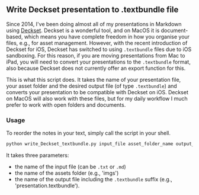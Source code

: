 ## Write Deckset presentation to .textbundle file

Since 2014, I've been doing almost all of my presentations in Markdown using [Deckset](https://www.deckset.com). Deckset is a wonderful tool, and on MacOS it is document-based, which means you have complete freedom in how you organise your files, e.g., for asset management. However, with the recent introduction of Deckset for iOS, Deckset has switched to using `.textbundle` files due to iOS sandboxing. For this reason, if you are moving presentations from Mac to iPad, you will need to convert your presentations to the `.textbundle` format, also because Deckset does not currently offer an export function for this.

This is what this script does. It takes the name of your presentation file, your asset folder and the desired output file (of type `.textbundle`) and converts your presentation to be compatible with Deckset on iOS. Deckset on MacOS will also work with these files, but for my daily workflow I much prefer to work with open folders and documents.

### Usage

To reorder the notes in your text, simply call the script in your shell.

```Python
python write_Deckset_textbundle.py input_file asset_folder_name output_file_name
```

It takes three parameters:

- the name of the input file (can be `.txt` or `.md`)
- the name of the assets folder (e.g., 'imgs')
- the name of the output file including the `.textbundle` suffix (e.g., 'presentation.textbundle').
